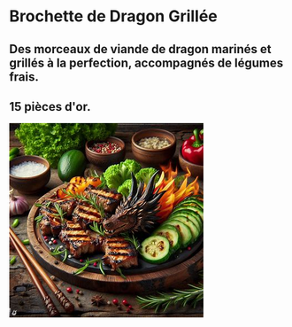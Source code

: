# Brochette de Dragon Grillée

## Des morceaux de viande de dragon marinés et grillés à la perfection, accompagnés de légumes frais.

## 15 pièces d'or.

![images](/Assets/Brochette_de_dragon.jpeg)